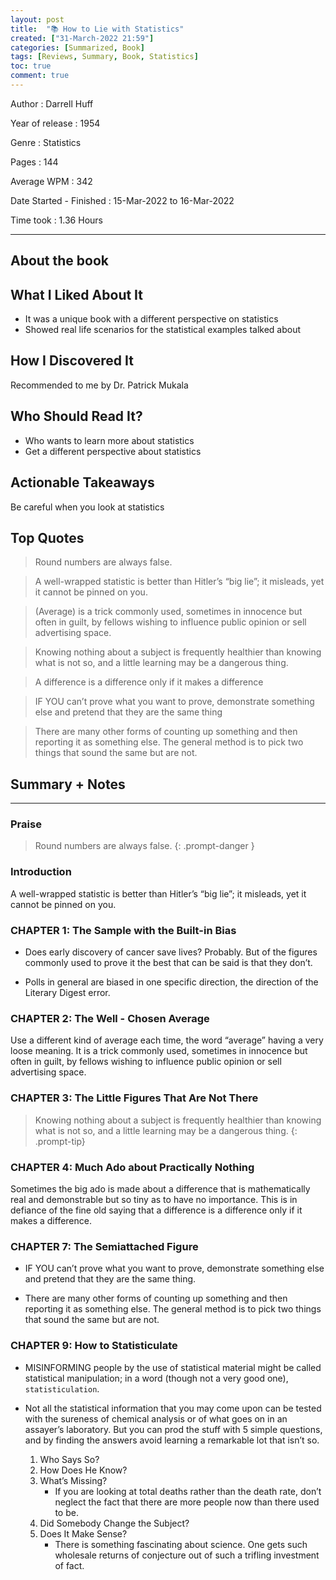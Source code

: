 ```yaml
---
layout: post
title:  "📚 How to Lie with Statistics"
created: ["31-March-2022 21:59"]
categories: [Summarized, Book]
tags: [Reviews, Summary, Book, Statistics]
toc: true
comment: true
---
```


Author
: Darrell Huff

Year of release
: 1954

Genre
: Statistics

Pages
: 144

Average WPM
: 342

Date Started - Finished
: 15-Mar-2022 to 16-Mar-2022

Time took
: 1.36 Hours

---
## About the book
## What I Liked About It 
- It was a unique book with a different perspective on statistics
- Showed real life scenarios for the statistical examples talked about 

## How I Discovered It
Recommended to me by Dr. Patrick Mukala

## Who Should Read It?
- Who wants to learn more about statistics
- Get a different perspective about statistics

## Actionable Takeaways
Be careful when you look at statistics 

## Top Quotes
> Round numbers are always false.

> A well-wrapped statistic is better than Hitler’s “big lie”; it misleads, yet it cannot be pinned on you.

> (Average) is a trick commonly used, sometimes in innocence but often in guilt, by fellows wishing to influence public opinion or sell advertising space.

> Knowing nothing about a subject is frequently healthier than knowing what is not so, and a little learning may be a dangerous thing.

> A difference is a difference only if it makes a difference

> IF YOU can’t prove what you want to prove, demonstrate something else and pretend that they are the same thing

> There are many other forms of counting up something and then reporting it as something else. The general method is to pick two things that sound the same but are not.

## Summary + Notes
---
### Praise
> Round numbers are always false.
{: .prompt-danger }

### Introduction
A well-wrapped statistic is better than Hitler’s “big lie”; it misleads, yet it cannot be pinned on you.

### CHAPTER 1: The Sample with the Built-in Bias

- Does early discovery of cancer save lives? Probably. But of the figures commonly used to prove it the best that can be said is that they don’t.

- Polls in general are biased in one specific direction, the direction of the Literary Digest error.

### CHAPTER 2: The Well - Chosen Average
Use a different kind of average each time, the word “average” having a very loose meaning. It is a trick commonly used, sometimes in innocence but often in guilt, by fellows wishing to influence public opinion or sell advertising space.

### CHAPTER 3: The Little Figures That Are Not There
> Knowing nothing about a subject is frequently healthier than knowing what is not so, and a little learning may be a dangerous thing.
{: .prompt-tip}

### CHAPTER 4: Much Ado about Practically Nothing
Sometimes the big ado is made about a difference that is mathematically real and demonstrable but so tiny as to have no importance. This is in defiance of the fine old saying that a difference is a difference only if it makes a difference.

### CHAPTER 7: The Semiattached Figure

- IF YOU can’t prove what you want to prove, demonstrate something else and pretend that they are the same thing.

- There are many other forms of counting up something and then reporting it as something else. The general method is to pick two things that sound the same but are not.

### CHAPTER 9: How to Statisticulate

- MISINFORMING people by the use of statistical material might be called statistical manipulation; in a word (though not a very good one), `statisticulation`.

- Not all the statistical information that you may come upon can be tested with the sureness of chemical analysis or of what goes on in an assayer’s laboratory. But you can prod the stuff with 5 simple questions, and by finding the answers avoid learning a remarkable lot that isn’t so.
	1. Who Says So?
	2. How Does He Know?
	3. What’s Missing?
		- If you are looking at total deaths rather than the death rate, don’t neglect the fact that there are more people now than there used to be.
	4. Did Somebody Change the Subject?
	5. Does It Make Sense?
		- There is something fascinating about science. One gets such wholesale returns of conjecture out of such a trifling investment of fact.